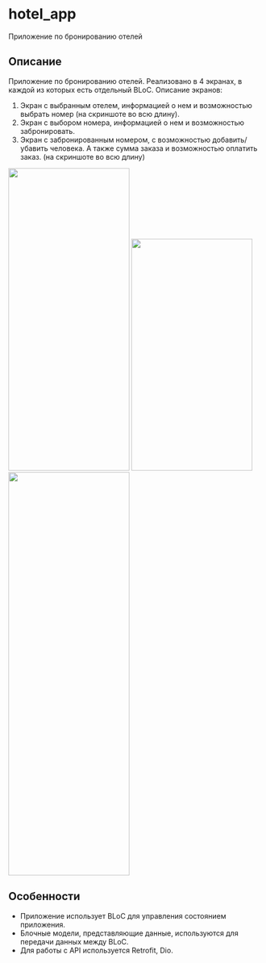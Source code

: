 # hotel_app

Приложение по бронированию отелей

## Описание

Приложение по бронированию отелей. 
Реализовано в 4 экранах, в каждой из которых есть отдельный BLoC.
Описание экранов: 
1. Экран с выбранным отелем, информацией о нем и возможностью выбрать номер (на скриншоте во всю длину).
2. Экран с выбором номера, информацией о нем и возможностью забронировать.
3. Экран с забронированным номером, с возможностью добавить/убавить человека.
   А также сумма заказа и возможностью оплатить заказ. (на скриншоте во всю длину)

<img src="https://github.com/Ducascas/hotel_repository/assets/100170314/bc33dcff-5c81-4b33-aa93-2e2b564209eb" width="240" height="600">
<img src="https://github.com/Ducascas/hotel_repository/assets/100170314/9cc15750-d963-4519-b99b-4c18e8917daf" width="240" height="460">
<img src="https://github.com/Ducascas/hotel_repository/assets/100170314/e4cc0775-4143-44bb-89ef-6ac7b470a857" width="240" height="800">

## Особенности

- Приложение использует BLoC для управления состоянием приложения.
- Блочные модели, представляющие данные, используются для передачи данных между BLoC.
- Для работы с API используется Retrofit, Dio.




